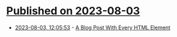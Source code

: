 # [Published on 2023-08-03](index.md)

* [2023-08-03, 12:05:53](https://lobste.rs/s/8bhctg/blog_post_with_every_html_element) - [A Blog Post With Every HTML Element](https://www.patrickweaver.net/blog/a-blog-post-with-every-html-element/)
